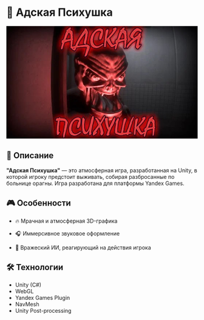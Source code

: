 # 🧠 Адская Психушка

![Game Icon](https://github.com/SmetaninGleb/CringeHorror/blob/99fb0cd5ffe706997bce1632228008901d294c5a/InfernalAsylum.jpg)

## 📖 Описание

**"Адская Психушка"** — это атмосферная игра, разработанная на Unity, в которой игроку предстоит выживать, собирая разбросанные по больнице орагны. Игра разработана для платформы Yandex Games.

## 🎮 Особенности

- 🔥 Мрачная и атмосферная 3D-графика

- 🎧 Иммерсивное звуковое оформление

- 🧟 Вражеский ИИ, реагирующий на действия игрока

## 🛠️ Технологии

- Unity (C#)
- WebGL
- Yandex Games Plugin
- NavMesh
- Unity Post-processing
